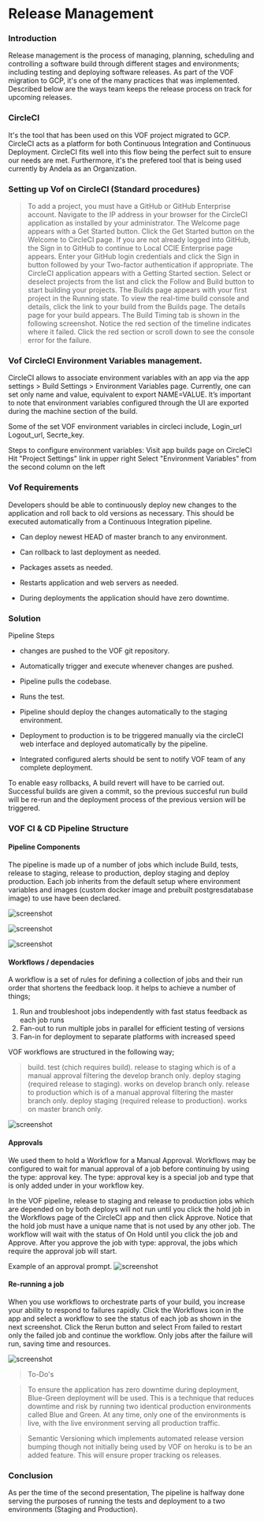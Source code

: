 # Release Management

### Introduction 
Release management is the process of managing, planning, scheduling and controlling a software build through different stages and environments; including testing and deploying software releases.  As part of the VOF migration to GCP, it's one of the many practices that was implemented. Described below are the ways team keeps the release process on track for upcoming releases.

### CircleCI
It's the tool that has been used on this VOF project migrated to GCP. CircleCI acts as a platform for both Continuous Integration and Continuous Deployment. CircleCI fits well into this flow being the perfect suit to ensure our needs are met. Furthermore, it's the prefered tool that is being used currently by Andela as an Organization. 

### Setting up Vof on CircleCI (Standard procedures)
> To add a project, you must have a GitHub or GitHub Enterprise account.
> Navigate to the IP address in your browser for the CircleCI application as installed by your administrator. The Welcome page appears with a Get Started button.
> Click the Get Started button on the Welcome to CircleCI page. If you are not already logged into GitHub, the Sign in to GitHub to continue to Local CCIE Enterprise page appears.
> Enter your GitHub login credentials and click the Sign in button followed by your Two-factor authentication if appropriate. The CircleCI application appears with a Getting Started section. 
> Select or deselect projects from the list and click the Follow and Build button to start building your projects. The Builds page appears with your first project in the Running state. 
> To view the real-time build console and details, click the link to your build from the Builds page. The details page for your build appears. The Build Timing tab is shown in the following screenshot. Notice the red section of the timeline indicates where it failed. 
> Click the red section or scroll down to see the console error for the failure. 

### Vof CircleCI Environment Variables management.
CircleCI allows to associate environment variables with an app via the app settings > Build Settings > Environment Variables page. Currently, one can set only name and value, equivalent to export NAME=VALUE. It’s important to note that environment variables configured through the UI are exported during the machine section of the build.

Some of the set VOF environment variables in circleci include, Login_url Logout_url, Secrte_key.

Steps to configure environment variables:
    Visit app builds page on CircleCI
    Hit "Project Settings" link in upper right
    Select "Environment Variables" from the second column on the left

### Vof Requirements
Developers should be able to continuously deploy new changes to the application and roll back to old versions as necessary. This should be executed automatically from a Continuous Integration pipeline. 
- Can deploy newest HEAD of master branch to any environment.

- Can rollback to last deployment as needed.

- Packages assets as needed.

- Restarts application and web servers as needed.

- During deployments the application should have zero downtime.

### Solution
Pipeline Steps
- changes are pushed to the VOF git repository.

- Automatically trigger and execute whenever changes are pushed.

- Pipeline pulls the codebase.

- Runs the test.

- Pipeline should deploy the changes automatically to the staging environment.

- Deployment to production is to be triggered manually via the circleCI web interface and deployed automatically by the pipeline.

- Integrated configured alerts should be sent to notify VOF team of any complete deployment.

To enable easy rollbacks, A build revert will have to be carried out. Successful builds are given a commit, so the previous succesful run build will be re-run and the deployment process of the previous version will be triggered.

### VOF CI & CD Pipeline Structure

#### Pipeline Components
The pipeline is made up of  a number of jobs which include Build, tests, release to staging, release to production, deploy staging and deploy production. Each job inherits from the default setup where environment variables and images (custom docker image and prebuilt postgresdatabase image) to use have been declared.

![screenshot](https://github.com/FlevianK/vof-terraform/blob/master/docs/screenshots/add_env.png)

![screenshot](https://github.com/FlevianK/vof-terraform/blob/master/docs/screenshots/env_variables.png)

![screenshot](https://github.com/FlevianK/vof-terraform/blob/master/docs/screenshots/pipeline.png)

#### Workflows / dependacies
A workflow is a set of rules for defining a collection of jobs and their run order that shortens the feedback loop. it helps to achieve a number of things;
1. Run and troubleshoot jobs independently with fast status feedback as each job runs
2. Fan-out to run multiple jobs in parallel for efficient testing of versions  
3. Fan-in for deployment to separate platforms with increased speed

VOF workflows are structured in the following way;
>build.
>test (chich requires build).
>release to staging which is of a manual approval filtering the develop branch only.
>deploy staging (required release to staging). works on develop branch only.
>release to production which is of a manual approval filtering the master branch only.
>deploy staging (required release to production). works on master branch only.

![screenshot](https://github.com/FlevianK/vof-terraform/blob/master/docs/screenshots/workflows.png)

#### Approvals
We used them to hold a Workflow for a Manual Approval. Workflows may be configured to wait for manual approval of a job before continuing by using the type: approval key. The type: approval key is a special job and type that is only added under in your workflow key.

In the VOF pipeline, release to staging and release to production jobs which are depended on by both deploys will not run until you click the hold job in the Workflows page of the CircleCI app and then click Approve. Notice that the hold job must have a unique name that is not used by any other job. The workflow will wait with the status of On Hold until you click the job and Approve. After you approve the job with type: approval, the jobs which require the approval job will start.

Example of an approval prompt.
![screenshot](https://github.com/FlevianK/vof-terraform/blob/master/docs/screenshots/approvals.png)

#### Re-running a job
When you use workflows to orchestrate parts of your build, you increase your ability to respond to failures rapidly. Click the Workflows icon in the app and select a workflow to see the status of each job as shown in the next screenshot. Click the Rerun button and select From failed to restart only the failed job and continue the workflow. Only jobs after the failure will run, saving time and resources.

![screenshot](https://github.com/FlevianK/vof-terraform/blob/master/docs/screenshots/rerun.png)

> To-Do's

>To ensure the application has zero downtime during deployment, Blue-Green deployment will be used. This is a technique that reduces downtime and risk by running two identical production environments called Blue and Green. At any time, only one of the environments is live, with the live environment serving all production traffic.

>Semantic Versioning which implements automated release version bumping though not initially being used by VOF on heroku is to be an added feature. This will ensure proper tracking os releases.  

### Conclusion
As per the time of the second presentation, The pipeline is halfway done serving the purposes of running the tests and deployment to a two environments (Staging and Production).

